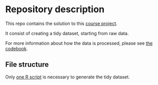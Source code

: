 # Repository description

This repo contains the solution to this [course project](https://class.coursera.org/getdata-033/human_grading/index).

It consist of creating a tidy dataset, starting from raw data.

For more information about how the data is processed, please see
[the codebook](CodeBook.md).

## File structure

Only [one R script](run_analysis.R) is necessary to generate the tidy dataset.

